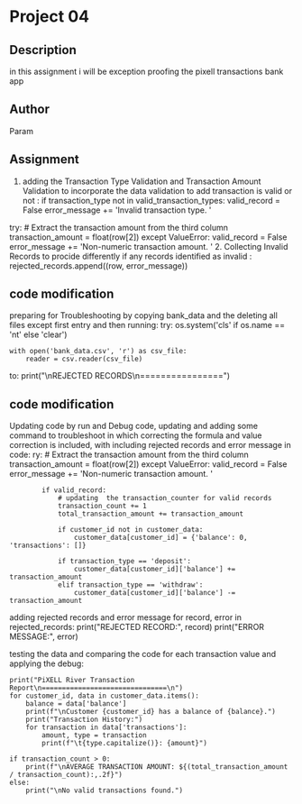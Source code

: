 # Project 04

## Description
in this assignment i will be exception proofing the pixell transactions bank app 


## Author
Param 

## Assignment
1. adding the Transaction Type Validation and Transaction Amount Validation to incorporate the data validation to add transaction is valid or not :
if transaction_type not in valid_transaction_types:
                valid_record = False
                error_message += 'Invalid transaction type. '

 try:
                # Extract the transaction amount from the third column
                transaction_amount = float(row[2])
            except ValueError:
                valid_record = False
                error_message += 'Non-numeric transaction amount. '
2. Collecting  Invalid Records to procide differently if any records identified as invalid :
rejected_records.append((row, error_message))
## code modification
preparing for Troubleshooting by copying bank_data and the deleting all files except first entry and then running:
try:
    os.system('cls' if os.name == 'nt' else 'clear')

    with open('bank_data.csv', 'r') as csv_file:
        reader = csv.reader(csv_file)
to:
print("\nREJECTED RECORDS\n================")

## code modification 
Updating code by run and Debug code, updating and adding some command to troubleshoot in which correcting the formula and value correction is included, with including  rejected records and error message in code:
ry:
                # Extract the transaction amount from the third column
                transaction_amount = float(row[2])
            except ValueError:
                valid_record = False
                error_message += 'Non-numeric transaction amount. '

            if valid_record:
                # updating  the transaction_counter for valid records
                transaction_count += 1
                total_transaction_amount += transaction_amount

                if customer_id not in customer_data:
                    customer_data[customer_id] = {'balance': 0, 'transactions': []}

                if transaction_type == 'deposit':
                    customer_data[customer_id]['balance'] += transaction_amount
                elif transaction_type == 'withdraw':
                    customer_data[customer_id]['balance'] -= transaction_amount

adding rejected records and error message
    for record, error in rejected_records:
        print("REJECTED RECORD:", record)
        print("ERROR MESSAGE:", error)

testing the data and comparing the code for each transaction value and applying the debug:

    print("PiXELL River Transaction Report\n===============================\n")
    for customer_id, data in customer_data.items():
        balance = data['balance']
        print(f"\nCustomer {customer_id} has a balance of {balance}.")
        print("Transaction History:")
        for transaction in data['transactions']:
            amount, type = transaction
            print(f"\t{type.capitalize()}: {amount}")

    if transaction_count > 0:
        print(f"\nAVERAGE TRANSACTION AMOUNT: ${(total_transaction_amount / transaction_count):,.2f}")
    else:
        print("\nNo valid transactions found.")

